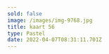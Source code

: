 ```yaml
---
sold: false
image: /images/img-9768.jpg
title: kaart 56
type: Pastel
date: 2022-04-07T08:31:11.701Z
---
```

